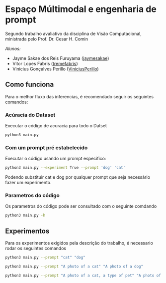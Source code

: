 # Espaço Múltimodal e engenharia de prompt
Segundo trabalho avaliativo da disciplina de Visão Computacional, ministrada pelo Prof. Dr. Cesar H. Comin

*Alunos:*
- Jayme Sakae dos Reis Furuyama ([jaymesakae](https://github.com/jaymesakae))
- Vitor Lopes Fabris ([tremefabris](https://github.com/tremefabris))
- Vinicius Gonçalves Perillo ([ViniciusPerillo](https://github.com/ViniciusPerillo))

## Como funciona

Para o melhor fluxo das inferencias, é recomendado seguir os seguintes comandos:

### Acúracia do Dataset
Executar o código de acuracia para todo o Datset

```bash
python3 main.py
```

### Com um prompt pré estabelecido
Executar o código usando um prompt especifico:

```bash
python3 main.py --experiment True --prompt 'dog' 'cat'
```

Podendo substituir cat e dog por qualquer prompt que seja necessário fazer um experimento.

### Parametros do código

Os parametros do código pode ser consultado com o seguinte comdando

```bash
python3 main.py -h
```


## Experimentos

Para os experimentos exigidos pela descrição do trabalho, é necessario rodar os seguintes comandos

```bash
python3 main.py --prompt "cat" "dog"
```

```bash
python3 main.py --prompt "A photo of a cat" "A photo of a dog"
```

```bash
python3 main.py --prompt "A photo of a cat, a type of pet" "A photo of a dog, a type of pet"
```